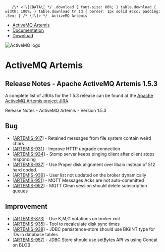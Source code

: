        /\* <!\[CDATA\[ */ .download { font-size: 80%; } table.download { width: 100%; } table.download tr td { border: 1px solid #ccc; padding: .5em; } /* \]\]> */  ActiveMQ Artemis

*   [ActiveMQ Artemis](index.html)
*   [Documentation](docs.md)
*   [Download](OverviewOverview/Overview/download.md)

![ActiveMQ logo](/images/activemq-logo.png)

ActiveMQ Artemis
================

Release Notes - Apache ActiveMQ Artemis 1.5.3
---------------------------------------------

A complete list of JIRAs for the 1.5.3 release can be found at the [Apache ActiveMQ Artemis project JIRA](https://issues.apache.org/jira/secure/ReleaseNote.jspa?version=12339575&styleName=Html&projectId=12315920&Create=Create&atl_token=A5KQ-2QAV-T4JA-FDED%7Ce0a2038e11728890d51e45bf9f28e4d2105fddab%7Clout")

Release Notes - ActiveMQ Artemis - Version 1.5.3

Bug
---

*   \[[ARTEMIS-917](https://issues.apache.org/jira/browse/ARTEMIS-917)\] \- Retained messages from file system contain weird chars
*   \[[ARTEMIS-931](https://issues.apache.org/jira/browse/ARTEMIS-931)\] \- Improve HTTP upgrade connection
*   \[[ARTEMIS-934](https://issues.apache.org/jira/browse/ARTEMIS-934)\] \- Stomp server keeps pinging client after client stops responding
*   \[[ARTEMIS-937](https://issues.apache.org/jira/browse/ARTEMIS-937)\] \- Use Proper disk alignment over libaio instead of 512 hard coded.
*   \[[ARTEMIS-939](https://issues.apache.org/jira/browse/ARTEMIS-939)\] \- User list not updated on the broker dynamically
*   \[[ARTEMIS-951](https://issues.apache.org/jira/browse/ARTEMIS-951)\] \- MQTT Messages Acks are not auto-committed
*   \[[ARTEMIS-952](https://issues.apache.org/jira/browse/ARTEMIS-952)\] \- MQTT Clean session should delete subscription queues

Improvement
-----------

*   \[[ARTEMIS-873](https://issues.apache.org/jira/browse/ARTEMIS-873)\] \- Use K,M,G notations on broker.xml
*   \[[ARTEMIS-935](https://issues.apache.org/jira/browse/ARTEMIS-935)\] \- Tool to recalculate disk sync times
*   \[[ARTEMIS-938](https://issues.apache.org/jira/browse/ARTEMIS-938)\] \- JDBC persistence-store should use BIGINT type for IDs in database tables
*   \[[ARTEMIS-957](https://issues.apache.org/jira/browse/ARTEMIS-957)\] \- JDBC Store should use setBytes API vs using Concat on BLOB